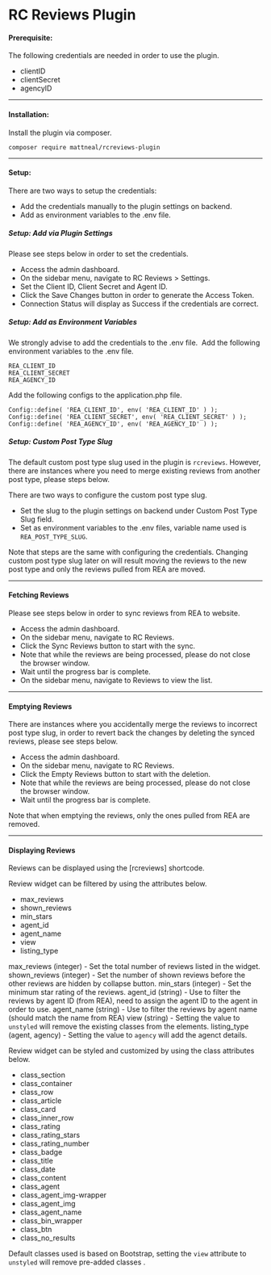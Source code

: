 # RC Reviews Plugin

#### Prerequisite:
The following credentials are needed in order to use the plugin.
* clientID
* clientSecret
* agencyID

---

#### Installation:
Install the plugin via composer.

    composer require mattneal/rcreviews-plugin

---

#### Setup:
There are two ways to setup the credentials:
* Add the credentials manually to the plugin settings on backend.
* Add as environment variables to the .env file.

##### Setup: Add via Plugin Settings
Please see steps below in order to set the credentials.
* Access the admin dashboard.
* On the sidebar menu, navigate to RC Reviews > Settings.
* Set the Client ID, Client Secret and Agent ID.
* Click the Save Changes button in order to generate the Access Token.
* Connection Status will display as Success if the credentials are correct.

##### Setup: Add as Environment Variables
We strongly advise to add the credentials to the .env file.  Add the following environment variables to the .env file.

    REA_CLIENT_ID
    REA_CLIENT_SECRET
    REA_AGENCY_ID

Add the following configs to the application.php file.

    Config::define( 'REA_CLIENT_ID', env( 'REA_CLIENT_ID' ) );
    Config::define( 'REA_CLIENT_SECRET', env( 'REA_CLIENT_SECRET' ) );
    Config::define( 'REA_AGENCY_ID', env( 'REA_AGENCY_ID' ) );

##### Setup: Custom Post Type Slug
The default custom post type slug used in the plugin is `rcreviews`. However, there are instances where you need to merge existing reviews from another post type, please steps below.

There are two ways to configure the custom post type slug.
* Set the slug to the plugin settings on backend under Custom Post Type Slug field.
* Set as environment variables to the .env files, variable name used is `REA_POST_TYPE_SLUG`.

Note that steps are the same with configuring the credentials. Changing custom post type slug later on will result moving the reviews to the new post type and only the reviews pulled from REA are moved.

---

#### Fetching Reviews
Please see steps below in order to sync reviews from REA to website.
* Access the admin dashboard.
* On the sidebar menu, navigate to RC Reviews.
* Click the Sync Reviews button to start with the sync.
* Note that while the reviews are being processed, please do not close the browser window.
* Wait until the progress bar is complete.
* On the sidebar menu, navigate to Reviews to view the list.

---

#### Emptying Reviews
There are instances where you accidentally merge the reviews to incorrect post type slug, in order to revert back the changes by deleting the synced reviews, please see steps below.
* Access the admin dashboard.
* On the sidebar menu, navigate to RC Reviews.
* Click the Empty Reviews button to start with the deletion.
* Note that while the reviews are being processed, please do not close the browser window.
* Wait until the progress bar is complete.

Note that when emptying the reviews, only the ones pulled from REA are removed.

---

#### Displaying Reviews
Reviews can be displayed using the [rcreviews] shortcode.

Review widget can be filtered by using the attributes below.
* max_reviews
* shown_reviews
* min_stars
* agent_id
* agent_name
* view
* listing_type

max_reviews (integer) - Set the total number of reviews listed in the widget.
shown_reviews (integer) - Set the number of shown reviews before the other reviews are hidden by collapse button.
min_stars (integer) - Set the minimum star rating of the reviews.
agent_id (string) - Use to filter the reviews by agent ID (from REA), need to assign the agent ID to the agent in order to use.
agent_name (string) - Use to filter the reviews by agent name (should match the name from REA)
view (string) - Setting the value to `unstyled` will remove the existing classes from the elements.
listing_type (agent, agency) - Setting the value to `agency` will add the agenct details.

Review widget can be styled and customized by using the class attributes below.
* class_section
* class_container
* class_row
* class_article
* class_card
* class_inner_row
* class_rating
* class_rating_stars
* class_rating_number
* class_badge
* class_title
* class_date
* class_content
* class_agent
* class_agent_img-wrapper
* class_agent_img
* class_agent_name
* class_bin_wrapper
* class_btn
* class_no_results

Default classes used is based on Bootstrap, setting the `view` attribute to `unstyled` will remove pre-added classes .